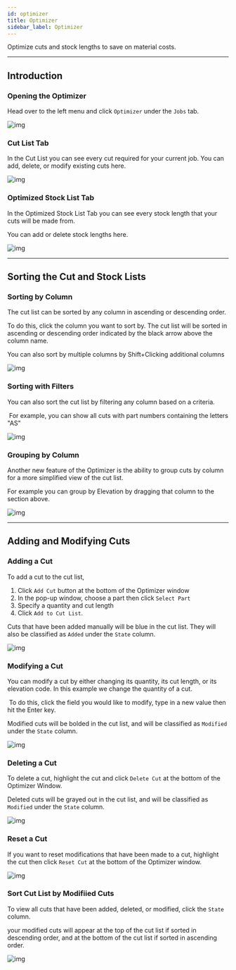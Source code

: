 ```yaml
---
id: optimizer
title: Optimizer
sidebar_label: Optimizer
---
```


Optimize cuts and stock lengths to save on material costs.

---

## Introduction

### Opening the Optimizer
Head over to the left menu and click `Optimizer` under the `Jobs` tab.

![img](../static/img/optimizer/optimizer1.gif)

### Cut List Tab
In the Cut List you can see every cut required for your current job.
You can add, delete, or modify existing cuts here.

![img](../static/img/optimizer/optimizer2.jpg)

### Optimized Stock List Tab
In the Optimized Stock List Tab you can see every stock length that your cuts will be made from.


You can add or delete stock lengths here.

![img](../static/img/optimizer/optimizer3.jpg)

---

## Sorting the Cut and Stock Lists

### Sorting by Column
The cut list can be sorted by any column in ascending ​or descending order​.

 
To do this, click the column you want to sort by. The cut list will be sorted in ascending or descending order indicated by the black arrow above the column name.
​

You can also sort by multiple columns by Shift+Clicking additional columns

![img](../static/img/optimizer/optimizer4.gif)

### Sorting with Filters
You can also sort the cut list by filtering any column based on a criteria.

​
For example, you can show all cuts with part numbers containing the letters "AS"

![img](../static/img/optimizer/optimizer5.gif)

### Grouping by Column
Another new feature of the Optimizer is the ability to group cuts by column for a more simplified view of the cut list.
​

For example you can group by Elevation by dragging that column to the section above.

![img](../static/img/optimizer/optimizer6.gif)

---

## Adding and Modifying Cuts

### Adding a Cut
To add a cut to the cut list,

1. Click `Add Cut` button at the bottom of the Optimizer window
2. In the pop-up window, choose a part then click `Select Part`
3. Specify a quantity and cut length
4. Click `Add to Cut List`.

 
Cuts that have been added manually will be blue in the cut list. They will also be classified as `Added` under the `State` column.

![img](../static/img/optimizer/optimizer8.gif)

### Modifying a Cut
You can modify a cut by either changing its quantity, its cut length, or its elevation code. In this example we change the quantity of a cut.

​
To do this, click the field you would like to modify, type in a new value then hit the Enter key.

 
Modified cuts will be bolded in the cut list, and will be classified as `Modified` under the `State` column.

![img](../static/img/optimizer/optimizer9.gif)

### Deleting a Cut

To delete a cut, highlight the cut and click `Delete Cut` at the bottom of the Optimizer Window.
 

Deleted cuts will be grayed out in the cut list, and will be classified as `Modified` under the `State` column.

![img](../static/img/optimizer/optimizer10.gif)

### Reset a Cut
If you want to reset modifications that have been made to a cut, highlight the cut then click `Reset Cut` at the bottom of the Optimizer window.

![img](../static/img/optimizer/optimizer11.gif)

### Sort Cut List by Modifiied Cuts
To view all cuts that have been added, deleted, or modified, click the `State` column.


your modified cuts will appear at the top of the cut list if sorted in descending order, and at the bottom of the cut list if sorted in ascending order.

![img](../static/img/optimizer/optimizer12.gif)